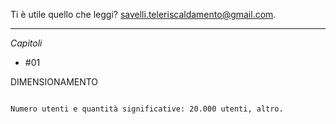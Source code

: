 Ti è utile quello che leggi? 
<a href="mailto:savelli.teleriscaldamento@gmail.com"> savelli.teleriscaldamento@gmail.com</a>.

------
*Capitoli*

 - #01

DIMENSIONAMENTO

<code>
Numero utenti e quantità significative: 20.000 utenti, altro.
</code>
